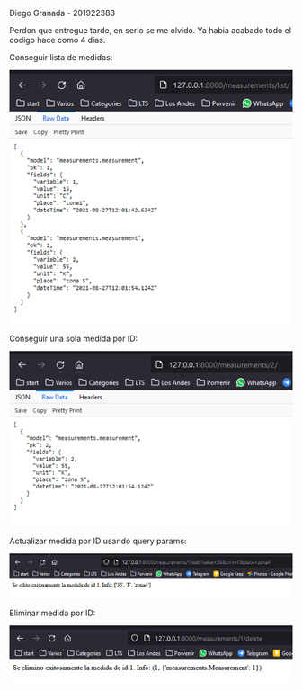 Diego Granada - 201922383

Perdon que entregue tarde, en serio se me olvido. Ya habia acabado todo el codigo hace como 4 dias.

Conseguir lista de medidas:

![Lista de medidas](./images/GETlist.png)

Conseguir una sola medida por ID:

![Medida de ID](./images/GETbyID.png)

Actualizar medida por ID usando query params:

![Actualizar medida](./images/GETupdate.png)

Eliminar medida por ID:

![Borrar medida](./images/GETdelete.png)